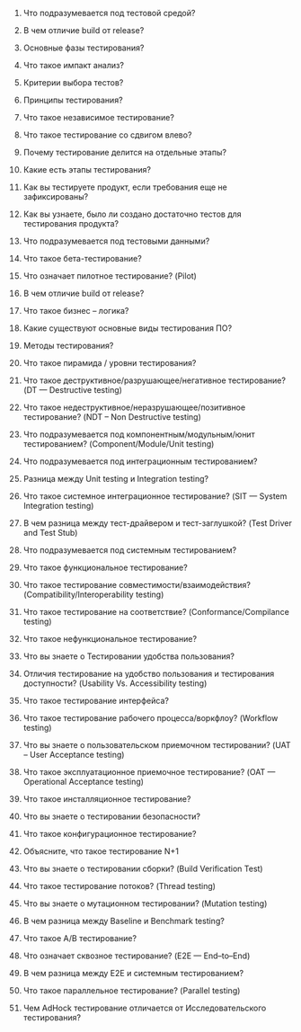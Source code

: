 1. Что подразумевается под тестовой средой?

2.   В чем отличие build от release?

3.   Основные фазы тестирования?

4.   Что такое импакт анализ?

5. Критерии выбора тестов?

6. Принципы тестирования?

7. Что такое независимое тестирование?

8. Что такое тестирование со сдвигом влево?

9. Почему тестирование делится на отдельные этапы?

10. Какие есть этапы тестирования?

11. Как вы тестируете продукт, если требования еще не зафиксированы?

12. Как вы узнаете, было ли создано достаточно тестов для тестирования продукта?

13. Что подразумевается под тестовыми данными? 

14. Что такое бета-тестирование?

15. Что означает пилотное тестирование? (Pilot)

16. В чем отличие build от release?

17. Что такое бизнес – логика?

18. Какие существуют основные виды тестирования ПО?

19. Методы тестирования?

20. Что такое пирамида / уровни тестирования?

21. Что такое деструктивное/разрушающее/негативное тестирование? (DT — Destructive testing)

22. Что такое недеструктивное/неразрушающее/позитивное тестирование? (NDT – Non Destructive testing)

23. Что подразумевается под компонентным/модульным/юнит тестированием? (Component/Module/Unit testing)

24. Что подразумевается под интеграционным тестированием?

25. Разница между Unit testing и Integration testing?

26. Что такое системное интеграционное тестирование? (SIT — System Integration testing) 

27. В чем разница между тест-драйвером и тест-заглушкой? (Test Driver and Test Stub)

28. Что подразумевается под системным тестированием?

29. Что такое функциональное тестирование?

30. Что такое тестирование совместимости/взаимодействия? (Compatibility/Interoperability testing)

31. Что такое тестирование на соответствие? (Conformance/Compilance testing)

32. Что такое нефункциональное тестирование?

33. Что вы знаете о Тестировании удобства пользования?

34. Отличия тестирование на удобство пользования и тестирования доступности? (Usability Vs. Accessibility testing)

35. Что такое тестирование интерфейса?

36. Что такое тестирование рабочего процесса/воркфлоу? (Workflow testing)

37. Что вы знаете о пользовательском приемочном тестировании? (UAT – User Acceptance testing)

38. Что такое эксплуатационное приемочное тестирование? (OAT — Operational Acceptance testing)

39. Что такое инсталляционное тестирование?

40. Что вы знаете о тестировании безопасности?

41. Что такое конфигурационное тестирование?

42. Объясните, что такое тестирование N+1

43. Что вы знаете о тестировании сборки? (Build Verification Test)

44. Что такое тестирование потоков? (Thread testing)

45. Что вы знаете о мутационном тестировании? (Mutation testing)

46. В чем разница между Baseline и Benchmark testing?

47. Что такое A/B тестирование?

48. Что означает сквозное тестирование? (E2E — End–to–End)

49. В чем разница между E2E и системным тестированием?

50. Что такое параллельное тестирование? (Parallel testing)

51. Чем AdHock тестирование отличается от Исследовательского тестирования?

 

 